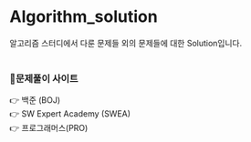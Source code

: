 # Algorithm_solution
알고리즘 스터디에서 다룬 문제들 외의 문제들에 대한 Solution입니다.
<br>
<br>

### 📝문제풀이 사이트

👉 백준 (BOJ) <br>
👉 SW Expert Academy (SWEA) <br>
👉 프로그래머스(PRO) <br>
